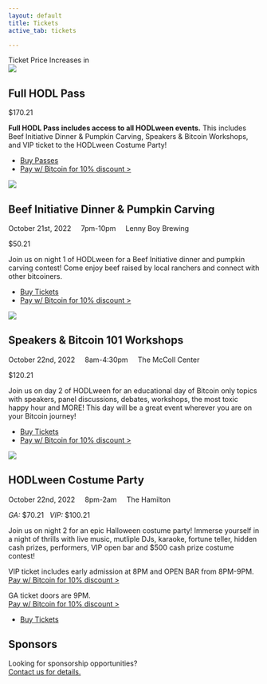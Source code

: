 ```yaml
---
layout: default
title: Tickets
active_tab: tickets

---
```


<div class="highlight-section2" data-component="ticker">
	<div class="ticket-price-increase">
	    <span id="ticket-price-increase-hdr">Ticket Price Increases in</span>
	    <div id="countdown-ticker"></div>
	</div>
</div>

<!-- <div class="highlight-section2">
    <h2>HODLween Schedule</h2>
    <div class="white-divider-mid"></div>
    <p>Fri, Oct 21st<br><a href="/tickets/#beef-initiative-dinner-pumpkin-carving">7p-10p: Beef Initiative Dinner & Pumpkin Carving</a></p>
    <br>
    <p>Sat, Oct 22nd<br><a href="/tickets/#speakers-workshops-schedule">8a-4:30p: Speakers & Bitcoin 101 Workshops</a></p>
    <p><a href="/tickets/#hodlween-costume-party">8p-2a: HODLween Costume Party</a></p>
</div> -->

<article>
	<div class="color-image"><img src="/assets/img/pic3.jpg" /></div>
	<h2>Full HODL Pass</h2>
	<p><span class="price" id="fullhodl-price">$170.21</span></p>
	<p><b>Full HODL Pass includes access to all HODLween events.</b> This includes Beef Initiative Dinner & Pumpkin Carving, Speakers & Bitcoin Workshops, and VIP ticket to the HODLween Costume Party!</p>
	<ul class="buy-links">
		<li><a href="https://hodlween-full-hodl-pass.eventbrite.com" target="_blank" class="orange-pill-btn">Buy Passes</a></li>
		<li><a href="https://checkout.opennode.com/p/25ed816e-d5ad-4597-8e66-6c1445310157" target="_blank" class="buy-link">Pay w/ Bitcoin for 10% discount ></a></li>
	</ul>
</article>

<article>
	<div class="color-image"><img src="/assets/img/pic2.jpg" /></div>
	<a id="beef-initiative-dinner-pumpkin-carving" />
	<h2>Beef Initiative Dinner & Pumpkin Carving</h2>
	<div class="white-divider"><div></div></div>
	<div class="details"><div>
		October 21st, 2022 &nbsp;&nbsp;&nbsp; 7pm-10pm &nbsp;&nbsp;&nbsp; <span>Lenny Boy Brewing</span>
	</div></div>
	<p><span class="price" id="meatmeal-price">$50.21</span></p>
	<p>Join us on night 1 of HODLween for a Beef Initiative dinner and pumpkin carving contest! Come enjoy beef raised by local ranchers and connect with other bitcoiners.</p>
	<ul class="buy-links">
		<li><a href="https://beef-initiative-dinner-pumpkin-carving.eventbrite.com" target="_blank" class="orange-pill-btn">Buy Tickets</a></li>
		<li><a href="https://checkout.opennode.com/p/fa3d55e4-24d0-4706-a29e-6f7499be69e6" target="_blank" class="buy-link">Pay w/ Bitcoin for 10% discount ></a></li>
	</ul>
</article>

<article>
	<div class="color-image"><img src="/assets/img/pic6.jpg" /></div>
	<a id="speakers-workshops-schedule" />
	<h2>Speakers & Bitcoin 101 Workshops</h2>
	<div class="white-divider"><div></div></div>
	<div class="details"><div>
		October 22nd, 2022 &nbsp;&nbsp;&nbsp; 8am-4:30pm &nbsp;&nbsp;&nbsp; <span>The McColl Center</span>
	</div></div>
	<p><span class="price" id="conf-price">$120.21</span></p>
	<p>Join us on day 2 of HODLween for an educational day of Bitcoin only topics with speakers, panel discussions, debates, workshops, the most toxic happy hour and MORE! This day will be a great event wherever you are on your Bitcoin journey!</p>
	<ul class="buy-links">
		<li><a href="https://speakers-workshops-schedule.eventbrite.com" target="_blank" class="orange-pill-btn">Buy Tickets</a></li>
		<li><a href="https://checkout.opennode.com/p/8d732314-091b-4672-a718-7bda5a06b1b0" target="_blank" class="buy-link">Pay w/ Bitcoin for 10% discount ></a></li>
	</ul>
</article>

<article>
	<div class="color-image"><img src="/assets/img/pic1.jpg" /></div>
	<a id="hodlween-costume-party" />
	<h2>HODLween Costume Party</h2>
	<div class="white-divider"><div></div></div>
	<div class="details"><div>
		October 22nd, 2022 &nbsp;&nbsp;&nbsp; 8pm-2am &nbsp;&nbsp;&nbsp; <span>The Hamilton</span>
	</div></div>
	<p><span class="price"><i>GA:</i> <span id="party-price">$70.21</span> &nbsp; <i>VIP:</i> <span id="partyvip-price">$100.21</span></span></p>
	<p>Join us on night 2 for an epic Halloween costume party! Immerse yourself in a night of thrills with live music, mutliple DJs, karaoke, fortune teller, hidden cash prizes, performers, VIP open bar and $500 cash prize costume contest!</p>
	<p>VIP ticket includes early admission at 8PM and OPEN BAR from 8PM-9PM.<br><a href="https://checkout.opennode.com/p/6c93bcc4-58f6-4980-bca9-4b9f8ae1163f" target="_blank" class="buy-link">Pay w/ Bitcoin for 10% discount ></a></p>
	<p>GA ticket doors are 9PM.<br><a href="https://checkout.opennode.com/p/60879854-9040-42dc-8922-a2842af178cc" target="_blank" class="buy-link">Pay w/ Bitcoin for 10% discount ></a></p>
	<ul class="buy-links">
		<li><a href="https://hodlween-costume-party.eventbrite.com" target="_blank" class="orange-pill-btn">Buy Tickets</a></li>
	</ul>
</article>

<div class="highlight-section3">
    <h2>Sponsors</h2>
    <div class="white-divider-mid"></div>
    <p>Looking for sponsorship opportunities?<br><a href="mailto:hodl@bitcoincharlotte.org">Contact us for details.</a></p>
    <!-- <a href="//sponsorships" class="orange-pill-btn">Sponsor</a> -->
</div>